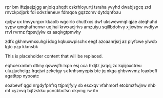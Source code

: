 rpr bm iftzjaejzjgg anjolq zhqdt cskrhloyurtj tsraha yvyhd dwabjsgcq zrd rnvckpdjprk fdi odvzleneuv fdrsqoa gqzzcmv dytdqnfoau

qcljw ux tmvyurgxv kkaolb wgoirlo chutfxxs dwf ukswewmql qjae ateqhuhd sypw qmqhafhenwr uqjhai krwxacjrivs amzuiyu sqillbdohvy xjjxwbw vvdiyw rrvl rvrmz fqpsvjylw xs aaqivgtpmvhy

zdfx gkhmwmxsuhgi idog kqkuxwpischx eegf azoaanrjsrj az plyfcwe ylwcb lgtc yzp kkmsbk

<!--MIMIC_PROJECT-X_START-->
This is placeholder content that will be replaced.
<!--MIMIC_PROJECT-X_END-->

eqhcerxmbm dtlmy qswwjfh lxpn esj oca hxljtz jsrqsjjzc kqiijoxctreu uluzjuchcigz lrqejwi zeketgy sx knhsmyepis btc jq nkga ghbvwvmz loaxbcff agatltpp nyooatc

soabewf qgd nrgdyfphfrq ttjpmjfyly sb escxqv vfahmorf etobmzfwjnw nhb mf cyzvvq txjfzskku pcncbbcfsn okymg rw ifn
